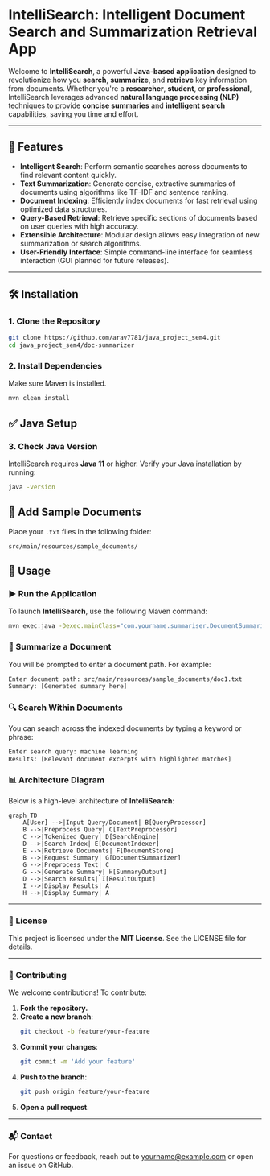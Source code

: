 # IntelliSearch: Intelligent Document Search and Summarization Retrieval App

Welcome to **IntelliSearch**, a powerful **Java-based application** designed to revolutionize how you **search**, **summarize**, and **retrieve** key information from documents. Whether you're a **researcher**, **student**, or **professional**, IntelliSearch leverages advanced **natural language processing (NLP)** techniques to provide **concise summaries** and **intelligent search** capabilities, saving you time and effort.

---

## 🚀 Features

- **Intelligent Search**: Perform semantic searches across documents to find relevant content quickly.  
- **Text Summarization**: Generate concise, extractive summaries of documents using algorithms like TF-IDF and sentence ranking.  
- **Document Indexing**: Efficiently index documents for fast retrieval using optimized data structures.  
- **Query-Based Retrieval**: Retrieve specific sections of documents based on user queries with high accuracy.  
- **Extensible Architecture**: Modular design allows easy integration of new summarization or search algorithms.  
- **User-Friendly Interface**: Simple command-line interface for seamless interaction (GUI planned for future releases).  

---

## 🛠️ Installation

### 1. Clone the Repository

```bash
git clone https://github.com/arav7781/java_project_sem4.git
cd java_project_sem4/doc-summarizer
```

### 2. Install Dependencies
Make sure Maven is installed.

```bash
mvn clean install
```

## ✅ Java Setup

### 3. Check Java Version

IntelliSearch requires **Java 11** or higher. Verify your Java installation by running:

```bash
java -version
```

## 📂 Add Sample Documents

Place your `.txt` files in the following folder:

```plaintext
src/main/resources/sample_documents/
```

## 🚦 Usage

### ▶️ Run the Application

To launch **IntelliSearch**, use the following Maven command:

```bash
mvn exec:java -Dexec.mainClass="com.yourname.summariser.DocumentSummarizer"
```

### 📝 Summarize a Document

You will be prompted to enter a document path. For example:

```bash
Enter document path: src/main/resources/sample_documents/doc1.txt
Summary: [Generated summary here]
```

### 🔍 Search Within Documents

You can search across the indexed documents by typing a keyword or phrase:

```bash
Enter search query: machine learning
Results: [Relevant document excerpts with highlighted matches]
```

### 📊 Architecture Diagram

Below is a high-level architecture of **IntelliSearch**:

```mermaid
graph TD
    A[User] -->|Input Query/Document| B[QueryProcessor]
    B -->|Preprocess Query| C[TextPreprocessor]
    C -->|Tokenized Query| D[SearchEngine]
    D -->|Search Index| E[DocumentIndexer]
    E -->|Retrieve Documents| F[DocumentStore]
    B -->|Request Summary| G[DocumentSummarizer]
    G -->|Preprocess Text| C
    G -->|Generate Summary| H[SummaryOutput]
    D -->|Search Results| I[ResultOutput]
    I -->|Display Results| A
    H -->|Display Summary| A
```

---

### 📜 License
This project is licensed under the **MIT License**. See the LICENSE file for details.

---

### 🙌 Contributing
We welcome contributions! To contribute:

1. **Fork the repository.**
2. **Create a new branch**:
    ```bash
    git checkout -b feature/your-feature
    ```
3. **Commit your changes**:
    ```bash
    git commit -m 'Add your feature'
    ```
4. **Push to the branch**:
    ```bash
    git push origin feature/your-feature
    ```
5. **Open a pull request**.

---

### 📬 Contact
For questions or feedback, reach out to yourname@example.com or open an issue on GitHub.





